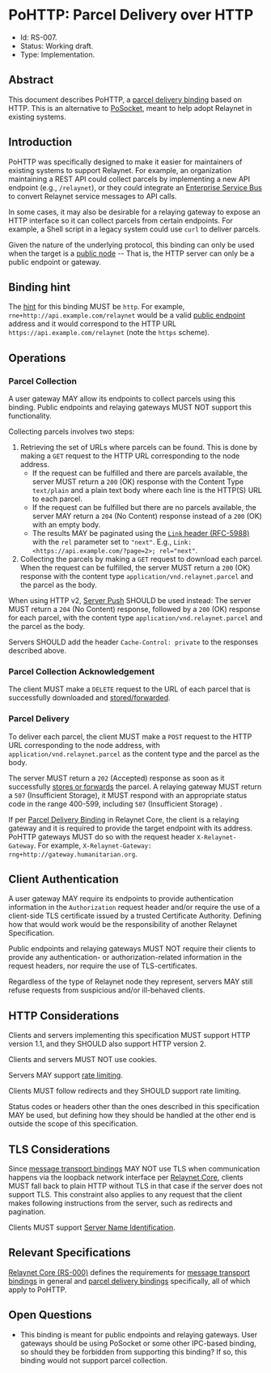 # PoHTTP: Parcel Delivery over HTTP

- Id: RS-007.
- Status: Working draft.
- Type: Implementation.

## Abstract

This document describes PoHTTP, a [parcel delivery binding](rs000-core.md#parcel-delivery-binding) based on HTTP. This is an alternative to [PoSocket](rs005-posocket.md), meant to help adopt Relaynet in existing systems.

## Introduction

PoHTTP was specifically designed to make it easier for maintainers of existing systems to support Relaynet. For example, an organization maintaining a REST API could collect parcels by implementing a new API endpoint (e.g., `/relaynet`), or they could integrate an [Enterprise Service Bus](https://en.wikipedia.org/wiki/Enterprise_service_bus) to convert Relaynet service messages to API calls.

In some cases, it may also be desirable for a relaying gateway to expose an HTTP interface so it can collect parcels from certain endpoints. For example, a Shell script in a legacy system could use `curl` to deliver parcels.

Given the nature of the underlying protocol, this binding can only be used when the target is a [public node](rs000-core.md#addressing) -- That is, the HTTP server can only be a public endpoint or gateway.

## Binding hint

The [hint](rs000-core.md#addressing) for this binding MUST be `http`. For example, `rne+http://api.example.com/relaynet` would be a valid [public endpoint](rs000-core.md#endpoint-messaging-protocol) address and it would correspond to the HTTP URL `https://api.example.com/relaynet` (note the `https` scheme).

## Operations

### Parcel Collection

A user gateway MAY allow its endpoints to collect parcels using this binding. Public endpoints and relaying gateways MUST NOT support this functionality.

Collecting parcels involves two steps:

1. Retrieving the set of URLs where parcels can be found. This is done by making a `GET` request to the HTTP URL corresponding to the node address.
   - If the request can be fulfilled and there are parcels available, the server MUST return a `200` (OK) response with the Content Type `text/plain` and a plain text body where each line is the HTTP(S) URL to each parcel.
   - If the request can be fulfilled but there are no parcels available, the server MAY return a `204` (No Content) response instead of a `200` (OK) with an empty body.
   - The results MAY be paginated using the [`Link` header (RFC-5988)](https://tools.ietf.org/html/rfc5988) with the `rel` parameter set to `"next"`. E.g., `Link: <https://api.example.com/?page=2>; rel="next"`.
1. Collecting the parcels by making a `GET` request to download each parcel. When the request can be fulfilled, the server MUST return a `200` (OK) response with the content type `application/vnd.relaynet.parcel` and the parcel as the body.

When using HTTP v2, [Server Push](https://en.wikipedia.org/wiki/HTTP/2_Server_Push) SHOULD be used instead: The server MUST return a `204` (No Content) response, followed by a `200` (OK) response for each parcel, with the content type `application/vnd.relaynet.parcel` and the parcel as the body.

Servers SHOULD add the header `Cache-Control: private` to the responses described above.

### Parcel Collection Acknowledgement

The client MUST make a `DELETE` request to the URL of each parcel that is successfully downloaded and [stored/forwarded](https://en.wikipedia.org/wiki/Store_and_forward).

### Parcel Delivery

To deliver each parcel, the client MUST make a `POST` request to the HTTP URL corresponding to the node address, with `application/vnd.relaynet.parcel` as the content type and the parcel as the body.

The server MUST return a `202` (Accepted) response as soon as it successfully [stores or forwards](https://en.wikipedia.org/wiki/Store_and_forward) the parcel. A relaying gateway MUST return a `507` (Insufficient Storage), it MUST respond with an appropriate status code in the range 400-599, including `507` (Insufficient Storage) .

If per [Parcel Delivery Binding](rs000-core.md#parcel-delivery-binding) in Relaynet Core, the client is a relaying gateway and it is required to provide the target endpoint with its address. PoHTTP gateways MUST do so with the request header `X-Relaynet-Gateway`. For example, `X-Relaynet-Gateway: rng+http://gateway.humanitarian.org`.

## Client Authentication

A user gateway MAY require its endpoints to provide authentication information in the `Authorization` request header and/or require the use of a client-side TLS certificate issued by a trusted Certificate Authority. Defining how that would work would be the responsibility of another Relaynet Specification.

Public endpoints and relaying gateways MUST NOT require their clients to provide any authentication- or authorization-related information in the request headers, nor require the use of TLS-certificates. 

Regardless of the type of Relaynet node they represent, servers MAY still refuse requests from suspicious and/or ill-behaved clients.

## HTTP Considerations

Clients and servers implementing this specification MUST support HTTP version 1.1, and they SHOULD also support HTTP version 2.

Clients and servers MUST NOT use cookies.

Servers MAY support [rate limiting](https://tools.ietf.org/html/rfc6585#section-4).

Clients MUST follow redirects and they SHOULD support rate limiting.

Status codes or headers other than the ones described in this specification MAY be used, but defining how they should be handled at the other end is outside the scope of this specification.

## TLS Considerations

Since [message transport bindings](rs000-core.md#message-transport-bindings) MAY NOT use TLS when communication happens via the loopback network interface per [Relaynet Core](rs000-core.md), clients MUST fall back to plain HTTP without TLS in that case if the server does not support TLS. This constraint also applies to any request that the client makes following instructions from the server, such as redirects and pagination.

Clients MUST support [Server Name Identification](https://en.wikipedia.org/wiki/Server_Name_Indication).

## Relevant Specifications

[Relaynet Core (RS-000)](rs000-core.md) defines the requirements for [message transport bindings](rs000-core.md#message-transport-bindings) in general and [parcel delivery bindings](rs000-core.md#parcel-delivery-binding) specifically, all of which apply to PoHTTP.

## Open Questions

- This binding is meant for public endpoints and relaying gateways. User gateways should be using PoSocket or some other IPC-based binding, so should they be forbidden from supporting this binding? If so, this binding would not support parcel collection.
